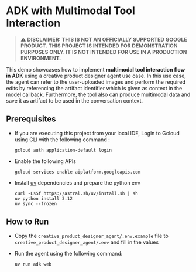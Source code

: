 # ADK with Multimodal Tool Interaction

> **⚠️ DISCLAIMER: THIS IS NOT AN OFFICIALLY SUPPORTED GOOGLE PRODUCT. THIS PROJECT IS INTENDED FOR DEMONSTRATION PURPOSES ONLY. IT IS NOT INTENDED FOR USE IN A PRODUCTION ENVIRONMENT.**

This demo showcases how to implement **multimodal tool interaction flow in ADK** using a creative product designer agent use case. In this use case, the agent can refer to the user-uploaded images and perform the required edits by referencing the artifact identifier which is given as context in the model callback. Furthermore, the tool also can produce multimodal data and save it as artifact to be used in the conversation context.

## Prerequisites

- If you are executing this project from your local IDE, Login to Gcloud using CLI with the following command :

    ```shell
    gcloud auth application-default login
    ```

- Enable the following APIs

    ```shell
    gcloud services enable aiplatform.googleapis.com 
    ```

- Install [uv](https://docs.astral.sh/uv/getting-started/installation/) dependencies and prepare the python env

    ```shell
    curl -LsSf https://astral.sh/uv/install.sh | sh
    uv python install 3.12
    uv sync --frozen
    ```

## How to Run

- Copy the `creative_product_designer_agent/.env.example` file to `creative_product_designer_agent/.env` and fill in the values

- Run the agent using the following command:

    ```shell
    uv run adk web
    ```
